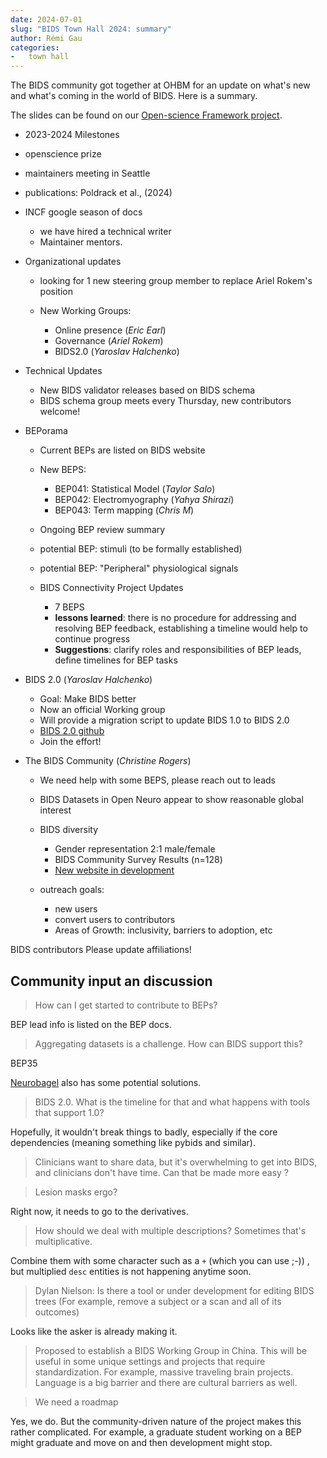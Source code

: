 ```yaml
---
date: 2024-07-01
slug: "BIDS Town Hall 2024: summary"
author: Rémi Gau
categories:
-   town hall
---
```


The BIDS community got together at OHBM for an update on what's new and what's coming
in the world of BIDS.
Here is a summary.

<!-- more -->

The slides can be found on our [Open-science Framework project](https://osf.io/5pz7c).

-   2023-2024 Milestones

-   openscience prize <!-- TODO  add link -->

-   maintainers meeting in Seattle <!-- TODO  add link -->

-   publications: Poldrack et al., (2024) <!-- TODO  add link -->

-   INCF google season of docs
    -   we have hired a technical writer
    -   Maintainer mentors.

-   Organizational updates

    -   looking for 1 new steering group member to replace Ariel Rokem's position

    -   New Working Groups:
        -   Online presence (*Eric Earl*)
        -   Governance (*Ariel Rokem*)
        -   BIDS2.0 (*Yaroslav Halchenko*)

-   Technical Updates

    -   New BIDS validator releases based on BIDS schema <!-- TODO  add link -->
    -   BIDS schema group meets every Thursday, new contributors welcome! <!-- TODO  add link -->

-   BEPorama
    -   Current BEPs are listed on BIDS website <!-- TODO  add link -->

    -   New BEPS:
        -   BEP041: Statistical Model (*Taylor Salo*) <!-- TODO  add link -->
        -   BEP042: Electromyography (*Yahya Shirazi*) <!-- TODO  add link -->
        -   BEP043: Term mapping (*Chris M*) <!-- TODO  add link -->

    -   Ongoing BEP review summary

    -   potential BEP: stimuli (to be formally established) <!-- TODO  add link -->

    -   potential BEP: "Peripheral" physiological signals <!-- TODO  add link -->

    -   BIDS Connectivity Project Updates
        -   7 BEPS
        -   **lessons learned**: there is no procedure for addressing and resolving BEP feedback,
            establishing a timeline would help to continue progress
        -   **Suggestions**: clarify roles and responsibilities of BEP leads, define timelines for BEP tasks

-   BIDS 2.0 (*Yaroslav Halchenko*)
    -   Goal: Make BIDS better
    -   Now an official Working group
    -   Will provide a migration script to update BIDS 1.0  to BIDS 2.0
    -   [BIDS 2.0 github](https://github.com/bids-standard/bids-2-devel/issues)
    -   Join the effort!

-   The BIDS Community (*Christine Rogers*)

    -   We need help with some BEPS, please reach out to leads

    -   BIDS Datasets in Open Neuro appear to show reasonable global interest

    -   BIDS diversity <!-- TODO  add link -->
        -   Gender representation 2:1 male/female
        -   BIDS Community Survey Results (n=128)
        -   [New website in development](https://bids-website.readthedocs.io)

    -   outreach goals:
        -   new users
        -   convert users to contributors
        -   Areas of Growth: inclusivity, barriers to adoption, etc

BIDS contributors Please update affiliations! <!-- TODO  add link -->

## Community input an discussion

> How can I get started to contribute to BEPs?

BEP lead info is listed on the BEP docs. <!-- TODO  add link -->

> Aggregating datasets is a challenge. How can BIDS support this?

BEP35 <!-- TODO  add link -->

[Neurobagel](https://neurobagel.org/) also has some potential solutions.

> BIDS 2.0. What is the timeline for that and what happens with tools that support 1.0?

Hopefully, it wouldn't break things to badly, especially if the core dependencies (meaning something like pybids and similar).

> Clinicians want to share data, but it's overwhelming to get into BIDS, and clinicians don't have time.
> Can that be made more easy ?

<!-- TODO Respond -->

> Lesion masks ergo?

Right now, it needs to go to the derivatives.

> How should we deal with multiple descriptions? Sometimes that's multiplicative.

Combine them with some character such as a `+` (which you can use ;-)) <!-- TODO  Not sure this is true -->,
but multiplied `desc` entities is not happening anytime soon.

> Dylan Nielson: Is there a tool or under development for editing BIDS trees
> (For example, remove a subject or a scan and all of its outcomes)

Looks like the asker is already making it.

> Proposed to establish a BIDS Working Group in China.
> This will be useful in some unique settings and projects that require standardization.
> For example, massive traveling brain projects.
> Language is a big barrier and there are cultural barriers as well.

> We need a roadmap

Yes, we do. But the community-driven nature of the project makes this rather complicated.
For example, a graduate student working on a BEP might graduate and move on and then development might stop.
